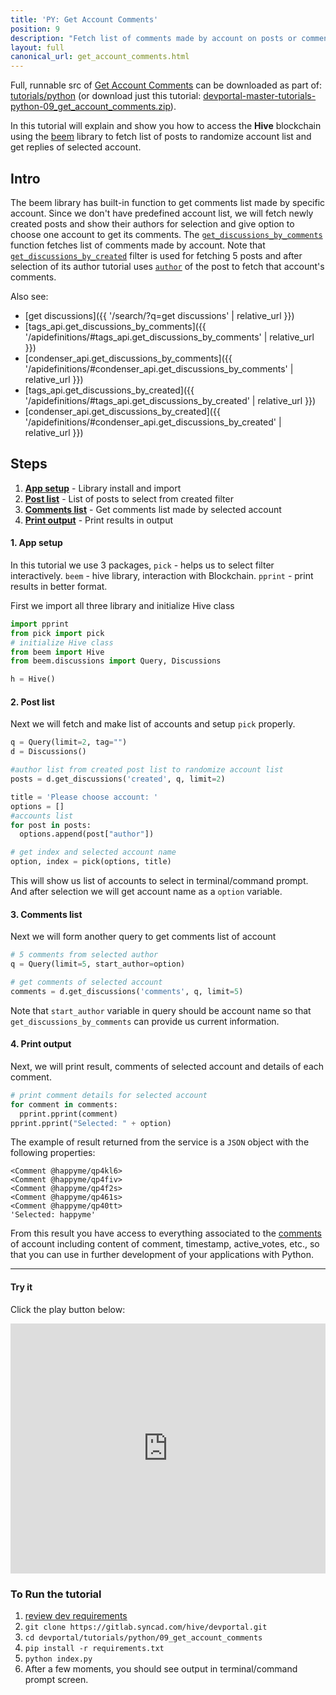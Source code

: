 ```yaml
---
title: 'PY: Get Account Comments'
position: 9
description: "Fetch list of comments made by account on posts or comments."
layout: full
canonical_url: get_account_comments.html
---
```

Full, runnable src of [Get Account Comments](https://gitlab.syncad.com/hive/devportal/-/tree/master/tutorials/python/09_get_account_comments) can be downloaded as part of: [tutorials/python](https://gitlab.syncad.com/hive/devportal/-/tree/master/tutorials/python) (or download just this tutorial: [devportal-master-tutorials-python-09_get_account_comments.zip](https://gitlab.syncad.com/hive/devportal/-/archive/master/devportal-master.zip?path=tutorials/python/09_get_account_comments)).

In this tutorial will explain and show you how to access the **Hive** blockchain using the [beem](https://github.com/holgern/beem) library to fetch list of posts to randomize account list and get replies of selected account.

## Intro

The beem library has built-in function to get comments list made by specific account. Since we don't have predefined account list, we will fetch newly created posts and show their authors for selection and give option to choose one account to get its comments. The [`get_discussions_by_comments`](https://beem.readthedocs.io/en/latest/beem.discussions.html#beem.discussions.Discussions_by_comments) function fetches list of comments made by account. Note that [`get_discussions_by_created`](https://beem.readthedocs.io/en/latest/beem.discussions.html#beem.discussions.Discussions_by_created) filter is used for fetching 5 posts and after selection of its author tutorial uses [`author`](https://beem.readthedocs.io/en/latest/beem.comment.html#beem.comment.Comment.author) of the post to fetch that account's comments. 

Also see:
* [get discussions]({{ '/search/?q=get discussions' | relative_url }})
* [tags_api.get_discussions_by_comments]({{ '/apidefinitions/#tags_api.get_discussions_by_comments' | relative_url }})
* [condenser_api.get_discussions_by_comments]({{ '/apidefinitions/#condenser_api.get_discussions_by_comments' | relative_url }})
* [tags_api.get_discussions_by_created]({{ '/apidefinitions/#tags_api.get_discussions_by_created' | relative_url }})
* [condenser_api.get_discussions_by_created]({{ '/apidefinitions/#condenser_api.get_discussions_by_created' | relative_url }})

## Steps

1.  [**App setup**](#app-setup) - Library install and import
1.  [**Post list**](#post-list) - List of posts to select from created filter 
1.  [**Comments list**](#comments-list) - Get comments list made by selected account
1.  [**Print output**](#print-output) - Print results in output

#### 1. App setup <a name="app-setup"></a>

In this tutorial we use 3 packages, `pick` - helps us to select filter interactively. `beem` - hive library, interaction with Blockchain. `pprint` - print results in better format.

First we import all three library and initialize Hive class

```python
import pprint
from pick import pick
# initialize Hive class
from beem import Hive
from beem.discussions import Query, Discussions

h = Hive()
```

#### 2. Post list <a name="post-list"></a>

Next we will fetch and make list of accounts and setup `pick` properly.

```python
q = Query(limit=2, tag="")
d = Discussions()

#author list from created post list to randomize account list
posts = d.get_discussions('created', q, limit=2)

title = 'Please choose account: '
options = []
#accounts list
for post in posts:
  options.append(post["author"])

# get index and selected account name
option, index = pick(options, title)
```

This will show us list of accounts to select in terminal/command prompt. And after selection we will get account name as a `option` variable.

#### 3. Comments list <a name="comments-list"></a>

Next we will form another query to get comments list of account

```python
# 5 comments from selected author
q = Query(limit=5, start_author=option)

# get comments of selected account
comments = d.get_discussions('comments', q, limit=5)
```

Note that `start_author` variable in query should be account name so that `get_discussions_by_comments` can provide us current information.

#### 4. Print output <a name="print-output"></a>

Next, we will print result, comments of selected account and details of each comment.

```python
# print comment details for selected account
for comment in comments:
  pprint.pprint(comment)
pprint.pprint("Selected: " + option)
```

The example of result returned from the service is a `JSON` object with the following properties:

```
<Comment @happyme/qp4kl6>
<Comment @happyme/qp4fiv>
<Comment @happyme/qp4f2s>
<Comment @happyme/qp461s>
<Comment @happyme/qp40tt>
'Selected: happyme'
```

From this result you have access to everything associated to the [comments](https://beem.readthedocs.io/en/latest/beem.comment.html#beem.comment.Comment) of account including content of comment, timestamp, active_votes, etc., so that you can use in further development of your applications with Python.

---

#### Try it

Click the play button below:

<iframe height="400px" width="100%" src="https://replit.com/@inertia186/py09getaccountcomments?embed=1&output=1" scrolling="no" frameborder="no" allowtransparency="true" allowfullscreen="true" sandbox="allow-forms allow-pointer-lock allow-popups allow-same-origin allow-scripts allow-modals"></iframe>

### To Run the tutorial

1. [review dev requirements](getting_started.html)
1. `git clone https://gitlab.syncad.com/hive/devportal.git`
1. `cd devportal/tutorials/python/09_get_account_comments`
1. `pip install -r requirements.txt`
1. `python index.py`
1. After a few moments, you should see output in terminal/command prompt screen.
